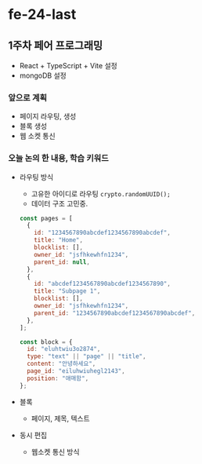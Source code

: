 # fe-24-last

## 1주차 페어 프로그래밍

- React + TypeScript + Vite 설정
- mongoDB 설정

### 앞으로 계획

- 페이지 라우팅, 생성
- 블록 생성
- 웹 소켓 통신

### 오늘 논의 한 내용, 학습 키워드

- 라우팅 방식

  - 고유한 아이디로 라우팅 `crypto.randomUUID();`
  - 데이터 구조 고민중.

  ```js
  const pages = [
    {
      id: "1234567890abcdef1234567890abcdef",
      title: "Home",
      blocklist: [],
      owner_id: "jsfhkewhfn1234",
      parent_id: null,
    },
    {
      id: "abcdef1234567890abcdef1234567890",
      title: "Subpage 1",
      blocklist: [],
      owner_id: "jsfhkewhfn1234",
      parent_id: "1234567890abcdef1234567890abcdef",
    },
  ];

  const block = {
    id: "eluhtwiu3o2874",
    type: "text" || "page" || "title",
    content: "안녕하세요",
    page_id: "eiluhwiuhegl2143",
    position: "애매함",
  };
  ```

- 블록

  - 페이지, 제목, 텍스트

- 동시 편집

  - 웹소켓 통신 방식
